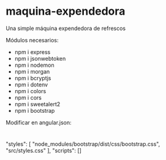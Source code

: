 # maquina-expendedora
Una simple máquina expendedora de refrescos

Módulos necesarios:
- npm i express
- npm i jsonwebtoken
- npm i nodemon
- npm i morgan
- npm i bcryptjs
- npm i dotenv
- npm i colors
- npm i cors
- npm i sweetalert2
- npm i bootstrap

Modificar en angular.json:
#
"styles": [
              "node_modules/bootstrap/dist/css/bootstrap.css",
              "src/styles.css"
            ],
"scripts": []
